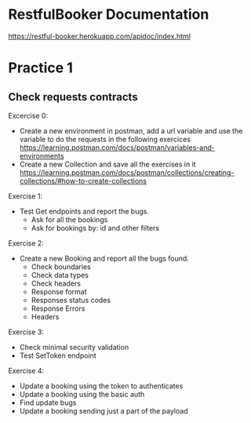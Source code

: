 # RestfulBooker Documentation
https://restful-booker.herokuapp.com/apidoc/index.html


# Practice 1

## Check requests contracts

Excercise 0:
 - Create a new environment in postman, add a url variable and use the variable to do the requests in the following exercices
 https://learning.postman.com/docs/postman/variables-and-environments
- Create a new Collection and save all the exercises in it https://learning.postman.com/docs/postman/collections/creating-collections/#how-to-create-collections

Exercise 1: ​

- Test Get endpoints and report the bugs.​
    - Ask for all the bookings
    - Ask for bookings by: id and other filters

Exercise 2: ​

- Create a new  Booking and report all the bugs found.
    - Check boundaries
    - Check data types
    - Check headers
    - Response format
    - Responses status codes
    - Response Errors
    - Headers

Exercise 3:
 - Check minimal security validation
 - Test  SetToken endpoint

Exercise 4:

- Update a booking using the token to authenticates
- Update a booking using the basic auth
- Find update bugs
- Update a booking sending just a part of the payload 

